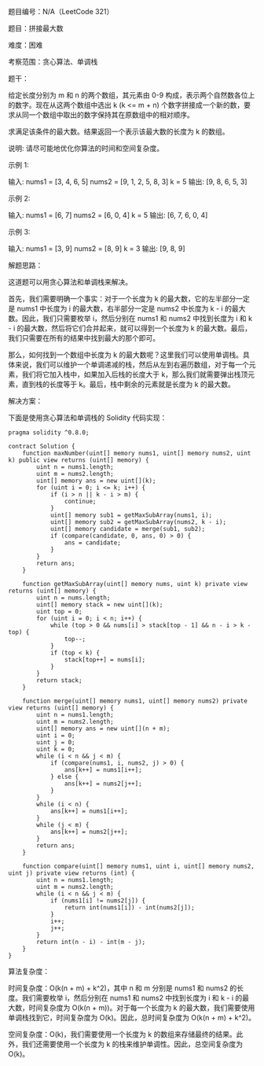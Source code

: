 题目编号：N/A（LeetCode 321）

题目：拼接最大数

难度：困难

考察范围：贪心算法、单调栈

题干：

给定长度分别为 m 和 n 的两个数组，其元素由 0-9 构成，表示两个自然数各位上的数字。现在从这两个数组中选出 k (k <= m + n) 个数字拼接成一个新的数，要求从同一个数组中取出的数字保持其在原数组中的相对顺序。

求满足该条件的最大数。结果返回一个表示该最大数的长度为 k 的数组。

说明: 请尽可能地优化你算法的时间和空间复杂度。

示例 1:

输入:
nums1 = [3, 4, 6, 5]
nums2 = [9, 1, 2, 5, 8, 3]
k = 5
输出:
[9, 8, 6, 5, 3]

示例 2:

输入:
nums1 = [6, 7]
nums2 = [6, 0, 4]
k = 5
输出:
[6, 7, 6, 0, 4]

示例 3:

输入:
nums1 = [3, 9]
nums2 = [8, 9]
k = 3
输出:
[9, 8, 9]

解题思路：

这道题可以用贪心算法和单调栈来解决。

首先，我们需要明确一个事实：对于一个长度为 k 的最大数，它的左半部分一定是 nums1 中长度为 i 的最大数，右半部分一定是 nums2 中长度为 k - i 的最大数。因此，我们只需要枚举 i，然后分别在 nums1 和 nums2 中找到长度为 i 和 k - i 的最大数，然后将它们合并起来，就可以得到一个长度为 k 的最大数。最后，我们只需要在所有的结果中找到最大的那个即可。

那么，如何找到一个数组中长度为 k 的最大数呢？这里我们可以使用单调栈。具体来说，我们可以维护一个单调递减的栈，然后从左到右遍历数组，对于每一个元素，我们将它加入栈中，如果加入后栈的长度大于 k，那么我们就需要弹出栈顶元素，直到栈的长度等于 k。最后，栈中剩余的元素就是长度为 k 的最大数。

解决方案：

下面是使用贪心算法和单调栈的 Solidity 代码实现：

```solidity
pragma solidity ^0.8.0;

contract Solution {
    function maxNumber(uint[] memory nums1, uint[] memory nums2, uint k) public view returns (uint[] memory) {
        uint n = nums1.length;
        uint m = nums2.length;
        uint[] memory ans = new uint[](k);
        for (uint i = 0; i <= k; i++) {
            if (i > n || k - i > m) {
                continue;
            }
            uint[] memory sub1 = getMaxSubArray(nums1, i);
            uint[] memory sub2 = getMaxSubArray(nums2, k - i);
            uint[] memory candidate = merge(sub1, sub2);
            if (compare(candidate, 0, ans, 0) > 0) {
                ans = candidate;
            }
        }
        return ans;
    }

    function getMaxSubArray(uint[] memory nums, uint k) private view returns (uint[] memory) {
        uint n = nums.length;
        uint[] memory stack = new uint[](k);
        uint top = 0;
        for (uint i = 0; i < n; i++) {
            while (top > 0 && nums[i] > stack[top - 1] && n - i > k - top) {
                top--;
            }
            if (top < k) {
                stack[top++] = nums[i];
            }
        }
        return stack;
    }

    function merge(uint[] memory nums1, uint[] memory nums2) private view returns (uint[] memory) {
        uint n = nums1.length;
        uint m = nums2.length;
        uint[] memory ans = new uint[](n + m);
        uint i = 0;
        uint j = 0;
        uint k = 0;
        while (i < n && j < m) {
            if (compare(nums1, i, nums2, j) > 0) {
                ans[k++] = nums1[i++];
            } else {
                ans[k++] = nums2[j++];
            }
        }
        while (i < n) {
            ans[k++] = nums1[i++];
        }
        while (j < m) {
            ans[k++] = nums2[j++];
        }
        return ans;
    }

    function compare(uint[] memory nums1, uint i, uint[] memory nums2, uint j) private view returns (int) {
        uint n = nums1.length;
        uint m = nums2.length;
        while (i < n && j < m) {
            if (nums1[i] != nums2[j]) {
                return int(nums1[i]) - int(nums2[j]);
            }
            i++;
            j++;
        }
        return int(n - i) - int(m - j);
    }
}
```

算法复杂度：

时间复杂度：O(k(n + m) + k^2)，其中 n 和 m 分别是 nums1 和 nums2 的长度。我们需要枚举 i，然后分别在 nums1 和 nums2 中找到长度为 i 和 k - i 的最大数，时间复杂度为 O(k(n + m))。对于每一个长度为 k 的最大数，我们需要使用单调栈找到它，时间复杂度为 O(k)。因此，总时间复杂度为 O(k(n + m) + k^2)。

空间复杂度：O(k)，我们需要使用一个长度为 k 的数组来存储最终的结果。此外，我们还需要使用一个长度为 k 的栈来维护单调性。因此，总空间复杂度为 O(k)。